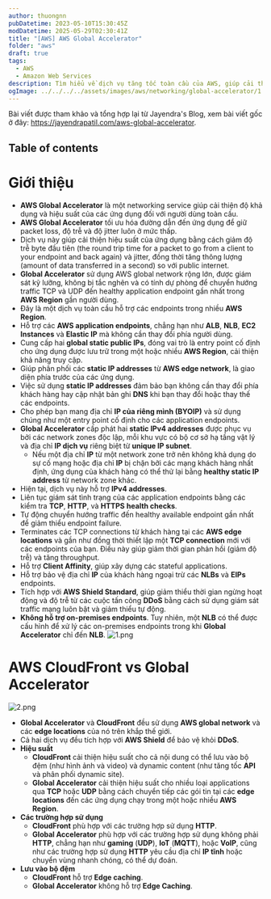 ```yaml
---
author: thuongnn
pubDatetime: 2023-05-10T15:30:45Z
modDatetime: 2025-05-29T02:30:41Z
title: "[AWS] AWS Global Accelerator"
folder: "aws"
draft: true
tags:
  - AWS
  - Amazon Web Services
description: Tìm hiểu về dịch vụ tăng tốc toàn cầu của AWS, giúp cải thiện hiệu suất và độ tin cậy của ứng dụng.
ogImage: ../../../../assets/images/aws/networking/global-accelerator/1.png
---
```


Bài viết được tham khảo và tổng hợp lại từ Jayendra's Blog, xem bài viết gốc ở đây: https://jayendrapatil.com/aws-global-accelerator.

## Table of contents

# Giới thiệu

- **AWS Global Accelerator** là một networking service giúp cải thiện độ khả dụng và hiệu suất của các ứng dụng đối với người dùng toàn cầu.
- **AWS Global Accelerator** tối ưu hóa đường dẫn đến ứng dụng để giữ packet loss, độ trễ và độ jitter luôn ở mức thấp.
- Dịch vụ này giúp cải thiện hiệu suất của ứng dụng bằng cách giảm độ trễ byte đầu tiên (the round trip time for a packet to go from a client to your endpoint and back again) và jitter, đồng thời tăng thông lượng (amount of data transferred in a second) so với public internet.
- **Global Accelerator** sử dụng AWS global network rộng lớn, được giám sát kỹ lưỡng, không bị tắc nghẽn và có tính dự phòng để chuyển hướng traffic TCP và UDP đến healthy application endpoint gần nhất trong **AWS Region** gần người dùng.
- Đây là một dịch vụ toàn cầu hỗ trợ các endpoints trong nhiều **AWS Region**.
- Hỗ trợ các **AWS application endpoints**, chẳng hạn như **ALB**, **NLB**, **EC2 Instances** và **Elastic IP** mà không cần thay đổi phía người dùng.
- Cung cấp hai **global static public IPs**, đóng vai trò là entry point cố định cho ứng dụng được lưu trữ trong một hoặc nhiều **AWS Region**, cải thiện khả năng truy cập.
- Giúp phân phối các **static IP addresses** từ **AWS edge network**, là giao diện phía trước của các ứng dụng.
- Việc sử dụng **static IP addresses** đảm bảo bạn không cần thay đổi phía khách hàng hay cập nhật bản ghi **DNS** khi bạn thay đổi hoặc thay thế các endpoints.
- Cho phép bạn mang địa chỉ **IP của riêng mình (BYOIP)** và sử dụng chúng như một entry point cố định cho các application endpoints.
- **Global Accelerator** cấp phát hai **static IPv4 addresses** được phục vụ bởi các network zones độc lập, mỗi khu vực có bộ cơ sở hạ tầng vật lý và địa chỉ **IP dịch vụ** riêng biệt từ **unique IP subnet**.
  - Nếu một địa chỉ **IP** từ một network zone trở nên không khả dụng do sự cố mạng hoặc địa chỉ **IP** bị chặn bởi các mạng khách hàng nhất định, ứng dụng của khách hàng có thể thử lại bằng **healthy static IP address** từ network zone khác.
- Hiện tại, dịch vụ này hỗ trợ **IPv4 addresses**.
- Liên tục giám sát tình trạng của các application endpoints bằng các kiểm tra **TCP**, **HTTP**, và **HTTPS** **health checks**.
- Tự động chuyển hướng traffic đến healthy available endpoint gần nhất để giảm thiểu endpoint failure.
- Terminates các TCP connections từ khách hàng tại các **AWS edge locations** và gần như đồng thời thiết lập một **TCP connection** mới với các endpoints của bạn. Điều này giúp giảm thời gian phản hồi (giảm độ trễ) và tăng throughput.
- Hỗ trợ **Client Affinity**, giúp xây dựng các stateful applications.
- Hỗ trợ bảo vệ địa chỉ **IP** của khách hàng ngoại trừ các **NLBs** và **EIPs** endpoints.
- Tích hợp với **AWS Shield Standard**, giúp giảm thiểu thời gian ngừng hoạt động và độ trễ từ các cuộc tấn công **DDoS** bằng cách sử dụng giám sát traffic mạng luôn bật và giảm thiểu tự động.
- **Không hỗ trợ on-premises endpoints**. Tuy nhiên, một **NLB** có thể được cấu hình để xử lý các on-premises endpoints trong khi **Global Accelerator** chỉ đến **NLB**.
  ![1.png](@/assets/images/aws/networking/global-accelerator/1.png)

# AWS CloudFront vs Global Accelerator

![2.png](@/assets/images/aws/networking/global-accelerator/2.png)

- **Global Accelerator** và **CloudFront** đều sử dụng **AWS global network** và các **edge locations** của nó trên khắp thế giới.
- Cả hai dịch vụ đều tích hợp với **AWS Shield** để bảo vệ khỏi **DDoS**.
- **Hiệu suất**
  - **CloudFront** cải thiện hiệu suất cho cả nội dung có thể lưu vào bộ đệm (như hình ảnh và video) và dynamic content (như tăng tốc **API** và phân phối dynamic site).
  - **Global Accelerator** cải thiện hiệu suất cho nhiều loại applications qua **TCP** hoặc **UDP** bằng cách chuyển tiếp các gói tin tại các **edge locations** đến các ứng dụng chạy trong một hoặc nhiều **AWS Region**.
- **Các trường hợp sử dụng**
  - **CloudFront** phù hợp với các trường hợp sử dụng **HTTP**.
  - **Global Accelerator** phù hợp với các trường hợp sử dụng không phải **HTTP**, chẳng hạn như **gaming** (**UDP**), **IoT** (**MQTT**), hoặc **VoIP**, cũng như các trường hợp sử dụng **HTTP** yêu cầu địa chỉ **IP tĩnh** hoặc chuyển vùng nhanh chóng, có thể dự đoán.
- **Lưu vào bộ đệm**
  - **CloudFront** hỗ trợ **Edge caching**.
  - **Global Accelerator** không hỗ trợ **Edge Caching**.

